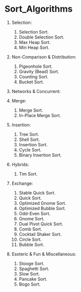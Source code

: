# Sort_Algorithms

1. Selection:
	1. Selection Sort.
	2. Double Selection Sort.
	3. Max Heap Sort.
	4. Min Heap Sort.

2. Non-Comparison & Distribution:
	1. Pigeonhole Sort.
	2. Gravity (Bead) Sort.
	3. Counting Sort.
	4. Bucket Sort.

3. Networks & Concurrent:

4. Merge:
	1. Merge Sort.
	2. In-Place Merge Sort.

5. Insertion:
	1. Tree Sort.
	2. Shell Sort.
	3. Insertion Sort.
	4. Cycle Sort.
	5. Binary Insertion Sort.

6. Hybrids:
	1. Tim Sort.

7. Exchange:
	1. Stable Quick Sort.
	2. Quick Sort.
	3. Optimized Gnome Sort.
	4. Optimized Bubble Sort.
	5. Odd-Even Sort.
	6. Gnome Sort.
	7. Dual Pivot Quick Sort.
	8. Comb Sort.
	9. Cocktail Shaker Sort.
	10. Circle Sort.
	11. Bubble Sort.

8. Esoteric & Fun & Miscellaneous:
	1. Stooge Sort.
	2. Spaghetti Sort.
	3. Slow Sort.
	4. Pancake Sort.
	5. Bogo Sort.

